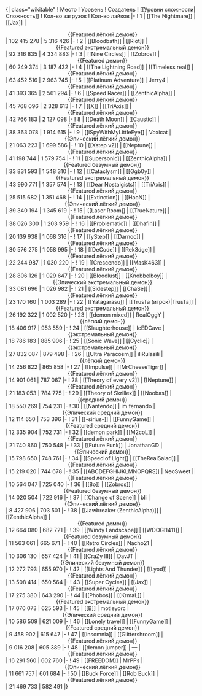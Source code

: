 {| class="wikitable"
! Место
! Уровень
! Создатель
! [[Уровни сложности|Сложность]]
! Кол-во загрузок
! Кол-во лайков
|-
! 1
| [[The Nightmare]]
| [[Jax]]
| <center>{{Featured лёгкий демон}}</center>
| 102 415 278
| 5 316 426
|-
! 2
| [[Bloodbath]]
| [[Riot]]
| <center>{{Featured экстремальный демон}}</center>
| 92 316 835
| 4 334 883
|-
! 3
| [[Nine Circles]]
| [[Zobros]]
| <center>{{Featured демон}}</center>
| 60 249 374
| 3 187 432
|-
! 4
| [[The Lightning Road]]
| [[Timeless real]]
| <center>{{Featured лёгкий демон}}</center>
| 63 452 516
| 2 963 745
|-
! 5
| [[Platinum Adventure]]
| Jerry4
| <center>{{Featured лёгкий демон}}</center>
| 41 393 365
| 2 561 294
|-
! 6
| [[Speed Racer]]
| [[ZenthicAlpha]]
| <center>{{Featured лёгкий демон}}</center>
| 45 768 096
| 2 328 613
|-
! 7
| [[X]]
| [[TriAxis]]
| <center>{{Featured лёгкий демон}}</center>
| 42 766 183
| 2 127 098
|-
! 8
| [[Death Moon]]
| [[Caustic]]
| <center>{{Featured лёгкий демон}}</center>
| 38 363 078
| 1 914 615
|-
! 9
| [[iSpyWithMyLittleEye]]
| Voxicat
| <center>{{Эпический лёгкий демон}}</center>
| 21 063 223
| 1 699 586
|-
! 10
| [[Xstep v2]]
| [[Neptune]]
| <center>{{Featured лёгкий демон}}</center>
| 41 198 744
| 1 579 754
|-
! 11
| [[Supersonic]]
| [[ZenthicAlpha]]
| <center>{{Featured безумный демон}}</center>
| 33 831 593
| 1 548 310
|-
! 12
| [[Cataclysm]]
| [[Ggb0y]]
| <center>{{Featured экстремальный демон}}</center>
| 43 990 771
| 1 357 574
|-
! 13
| [[Dear Nostalgists]]
| [[TriAxis]]
| <center>{{Featured лёгкий демон}}</center>
| 25 515 682
| 1 351 468
|-
! 14
| [[Extinction]]
| [[HaoN]]
| <center>{{Эпический лёгкий демон}}</center>
| 39 340 194
| 1 345 619
|-
! 15
| [[Laser Room]]
| [[TrueNature]]
| <center>{{Featured лёгкий демон}}</center>
| 38 026 300
| 1 203 959
|-
! 16
| [[Problematic]]
| [[Dhafin]]
| <center>{{Featured лёгкий демон}}</center>
| 20 139 938
| 1 068 316
|-
! 17
| [[yStep]]
| [[Darnoc]]
| <center>{{Featured лёгкий демон}}</center>
| 30 576 275
| 1 058 995
|-
! 18
| [[DeCode]]
| [[Rek3dge]]
| <center>{{Featured лёгкий демон}}</center>
| 22 244 987
| 1 030 220
|-
! 19
| [[Crescendo]]
| [[MasK463]]
| <center>{{Featured лёгкий демон}}</center>
| 28 806 126
| 1 029 647
|-
! 20
| [[Bloodlust]]
| [[Knobbelboy]]
| <center>{{Эпический экстремальный демон}}</center>
| 33 081 696
| 1 026 982
|-
! 21
| [[Sidestep]]
| [[ChaSe]]
| <center>{{Featured лёгкий демон}}</center>
| 23 170 160
| 1 003 289
|-
! 22
| [[Yatagarasu]]
| [[TrusTa (игрок)|TrusTa]]
| <center>{{Featured экстремальный демон}}</center>
| 26 192 322
| 1 002 520
|-
! 23
| [[demon mixed]]
| RealOggY
| <center>{{лёгкий демон}}</center>
| 18 406 917
| 953 559
|-
! 24
| [[Slaughterhouse]]
| IcEDCave
| <center>{{экстремальный демон}}</center>
| 18 786 183
| 885 906
|-
! 25
| [[Sonic Wave]]
| [[Cyclic]]
| <center>{{экстремальный демон}}</center>
| 27 832 087
| 879 498
|-
! 26
| [[Ultra Paracosm]]
| iIiRulasiIi
| <center>{{лёгкий демон}}</center>
| 14 256 822
| 865 858
|-
! 27
| [[Impulse]]
| [[MrCheeseTigrr]]
| <center>{{Featured лёгкий демон}}</center>
| 14 901 061
| 787 067
|-
! 28
| [[Theory of every v2]]
| [[Neptune]]
| <center>{{Featured лёгкий демон}}</center>
| 21 183 053
| 784 775
|-
! 29
| [[Theory of Skrillex]]
| [[Noobas]]
| <center>{{средний демон}}</center>
| 18 550 269
| 754 231
|-
! 30
| [[Nantendo]]
| im fernando
| <center>{{Эпический средний демон}}</center>
| 12 114 650
| 753 396
|-
! 31
| [[-sirius-]]
| [[FunnyGame]]
| <center>{{Featured средний демон}}</center>
| 12 335 904
| 752 731
|-
! 32
| [[demon park]]
| [[M2coL]]
| <center>{{Featured лёгкий демон}}</center>
| 21 740 860
| 750 548
|-
! 33
| [[Future Funk]]
| JonathanGD
| <center>{{Эпический демон}}</center>
| 15 798 650
| 748 761
|-
! 34
| [[Speed of Light]]
| [[TheRealSalad]]
| <center>{{Featured лёгкий демон}}</center>
| 15 219 020
| 744 678
|-
! 35
| [[ABCDEFGHIJKLMNOPQRS]]
| NeoSweet
| <center>{{Featured лёгкий демон}}</center>
| 10 564 047
| 725 040
|-
! 36
| [[8o]]
| [[Zobros]]
| <center>{{Featured безумный демон}}</center>
| 14 020 504
| 722 916
|-
! 37
| [[Change of Scene]]
| bli
| <center>{{Эпический лёгкий демон}}</center>
| 8 427 906
| 703 501
|-
! 38
| [[Jawbreaker (ZenthicAlpha)]]
| [[ZenthicAlpha]]
| <center>{{Featured демон}}</center>
| 12 664 080
| 682 721
|-
! 39
| [[Windy Landscape]]
| [[WOOGI1411]]
| <center>{{Featured безумный демон}}</center>
| 11 563 061
| 665 671
|-
! 40
| [[Retro Circles]]
| Nacho21
| <center>{{Featured лёгкий демон}}</center>
| 10 306 130
| 657 424
|-
! 41
| [[CraZy III]]
| DavJT
| <center>{{Эпический безумный демон}}</center>
| 12 272 793
| 655 970
|-
! 42
| [[Lights And Thunder]]
| [[Lyod]]
| <center>{{Featured лёгкий демон}}</center>
| 13 508 414
| 650 564
|-
! 43
| [[Super Cycles]]
| [[Jax]]
| <center>{{Featured лёгкий демон}}</center>
| 17 275 380
| 643 290
|-
! 44
| [[Phobos]]
| [[KrmaL]]
| <center>{{Featured экстремальный демон}}</center>
| 17 070 073
| 625 593
|-
! 45
| [[B]]
| motleyorc
| <center>{{Эпический средний демон}}</center>
| 10 586 509
| 621 009
|-
! 46
| [[Lonely travel]]
| [[FunnyGame]]
| <center>{{Featured средний демон}}</center>
| 9 458 902
| 615 647
|-
! 47
| [[Insomnia]]
| [[Glittershroom]]
| <center>{{Featured лёгкий демон}}</center>
| 9 016 208
| 605 389
|-
! 48
| [[demon jumper]]
| —
| <center>{{Featured лёгкий демон}}</center>
| 16 291 560
| 602 760
|-
! 49
| [[FREEDOM]]
| MrPPs
| <center>{{Эпический лёгкий демон}}</center>
| 11 661 757
| 601 684
|-
! 50
| [[Buck Force]]
| [[Rob Buck]]
| <center>{{Featured лёгкий демон}}</center>
| 21 469 733
| 582 491
|}